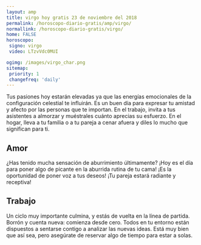 ```yaml
---
layout: amp
title: virgo hoy gratis 23 de noviembre del 2018 
permalink: /horoscopo-diario-gratis/amp/virgo/
normallink: /horoscopo-diario-gratis/virgo/
home: FALSE
horoscopo:
 signo: virgo
 video: LTzvVdc0MUI

ogimg: /images/virgo_char.png
sitemap:
 priority: 1
 changefreq: 'daily'
---
```



Tus pasiones hoy estarán elevadas ya que las energías emocionales de la configuración celestial te influirán. Es un buen día para expresar tu amistad y afecto por las personas que te importan. En el trabajo, invita a tus asistentes a almorzar y muéstrales cuánto aprecias su esfuerzo. En el hogar, lleva a tu familia o a tu pareja a cenar afuera y diles lo mucho que significan para ti.

## Amor

¿Has tenido mucha sensación de aburrimiento últimamente? ¡Hoy es el día para poner algo de picante en la aburrida rutina de tu cama! ¡Es la oportunidad de poner voz a tus deseos! ¡Tu pareja estará radiante y receptiva!

## Trabajo

Un ciclo muy importante culmina, y estás de vuelta en la línea de partida. Borrón y cuenta nueva: comienza desde cero. Todos en tu entorno están dispuestos a sentarse contigo a analizar las nuevas ideas. Está muy bien que así sea, pero asegúrate de reservar algo de tiempo para estar a solas.